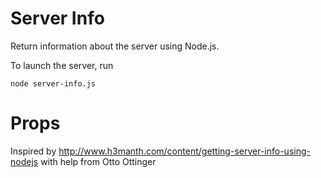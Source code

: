 Server Info
===

Return information about the server using Node.js.

To launch the server, run

```shell
node server-info.js
```

Props
===

Inspired by http://www.h3manth.com/content/getting-server-info-using-nodejs with help from Otto Ottinger
